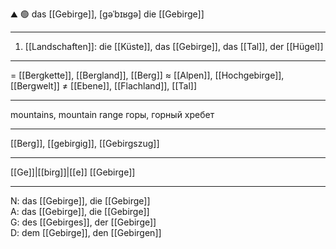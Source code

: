 ⛰️ 🟢 das [[Gebirge]], [ɡəˈbɪʁɡə]
die [[Gebirge]]

---
1. [[Landschaften]]: die [[Küste]], das [[Gebirge]], das [[Tal]], der [[Hügel]]

---
= [[Bergkette]], [[Bergland]], [[Berg]]
≈ [[Alpen]], [[Hochgebirge]], [[Bergwelt]]
≠ [[Ebene]], [[Flachland]], [[Tal]]

---
mountains, mountain range
горы, горный хребет

---
[[Berg]], [[gebirgig]], [[Gebirgszug]]

---
[[Ge]]|[[birg]]|[[e]]
[[Gebirge]]


---
N: das [[Gebirge]], die [[Gebirge]]  
A: das [[Gebirge]], die [[Gebirge]]  
G: des [[Gebirges]], der [[Gebirge]]  
D: dem [[Gebirge]], den [[Gebirgen]]
